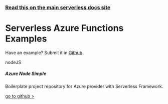 <!--
title: Serverless - Azure Functions - Examples
menuText: Examples
layout: Doc
-->

<!-- DOCS-SITE-LINK:START automatically generated  -->
### [Read this on the main serverless docs site](https://www.serverless.com/framework/docs/providers/azure/examples/)
<!-- DOCS-SITE-LINK:END -->

# Serverless Azure Functions Examples

Have an example? Submit it in [Github](https://github.com/serverless/examples).

<div class="examples">
    <div class="example">
        <span class="language">nodeJS</span>
        <h5 class="title">Azure Node Simple</h5>
        <p class="description">Boilerplate project repository for Azure provider with Serverless Framework.</p>
        <a href="https://serverless.com/examples/azure-node-simple-http-endpoint/" class="github">go to github ></a>
    </div>
</div>